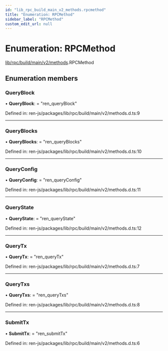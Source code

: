 ```yaml
---
id: "lib_rpc_build_main_v2_methods.rpcmethod"
title: "Enumeration: RPCMethod"
sidebar_label: "RPCMethod"
custom_edit_url: null
---
```


# Enumeration: RPCMethod

[lib/rpc/build/main/v2/methods](../modules/lib_rpc_build_main_v2_methods.md).RPCMethod

## Enumeration members

### QueryBlock

• **QueryBlock**: = "ren\_queryBlock"

Defined in: ren-js/packages/lib/rpc/build/main/v2/methods.d.ts:9

___

### QueryBlocks

• **QueryBlocks**: = "ren\_queryBlocks"

Defined in: ren-js/packages/lib/rpc/build/main/v2/methods.d.ts:10

___

### QueryConfig

• **QueryConfig**: = "ren\_queryConfig"

Defined in: ren-js/packages/lib/rpc/build/main/v2/methods.d.ts:11

___

### QueryState

• **QueryState**: = "ren\_queryState"

Defined in: ren-js/packages/lib/rpc/build/main/v2/methods.d.ts:12

___

### QueryTx

• **QueryTx**: = "ren\_queryTx"

Defined in: ren-js/packages/lib/rpc/build/main/v2/methods.d.ts:7

___

### QueryTxs

• **QueryTxs**: = "ren\_queryTxs"

Defined in: ren-js/packages/lib/rpc/build/main/v2/methods.d.ts:8

___

### SubmitTx

• **SubmitTx**: = "ren\_submitTx"

Defined in: ren-js/packages/lib/rpc/build/main/v2/methods.d.ts:6
